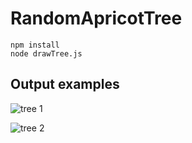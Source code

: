 # RandomApricotTree

```
npm install
node drawTree.js
```
## Output examples
![tree 1](https://github.com/mohsenny/RandomApricotTree/assets/1129811/316e1484-1c92-4f0c-893a-aa49e1405f79)

![tree 2](https://github.com/mohsenny/RandomApricotTree/assets/1129811/85a048a9-eb7d-481d-b1e7-ffd0f2710d57)
